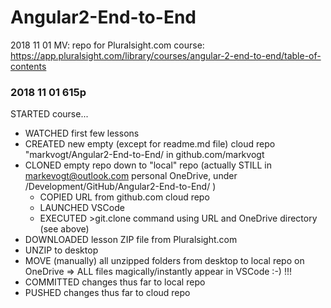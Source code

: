# Angular2-End-to-End
2018 11 01 MV: repo for Pluralsight.com course: https://app.pluralsight.com/library/courses/angular-2-end-to-end/table-of-contents

### 2018 11 01 615p
STARTED course... 
* WATCHED first few lessons
* CREATED new empty (except for readme.md file) cloud repo "markvogt/Angular2-End-to-End/  in github.com/markvogt
* CLONED empty repo down to "local" repo (actually STILL in markevogt@outlook.com personal OneDrive, under /Development/GitHub/Angular2-End-to-End/ )
    * COPIED URL from github.com cloud repo
    * LAUNCHED VSCode
    * EXECUTED >git.clone command using URL and OneDrive directory (see above)
* DOWNLOADED lesson ZIP file from Pluralsight.com 
* UNZIP to desktop
* MOVE (manually) all unzipped folders from desktop to local repo on OneDrive
    => ALL files magically/instantly appear in VSCode :-) !!! 
* COMMITTED changes thus far to local repo
* PUSHED changes thus far to cloud repo

